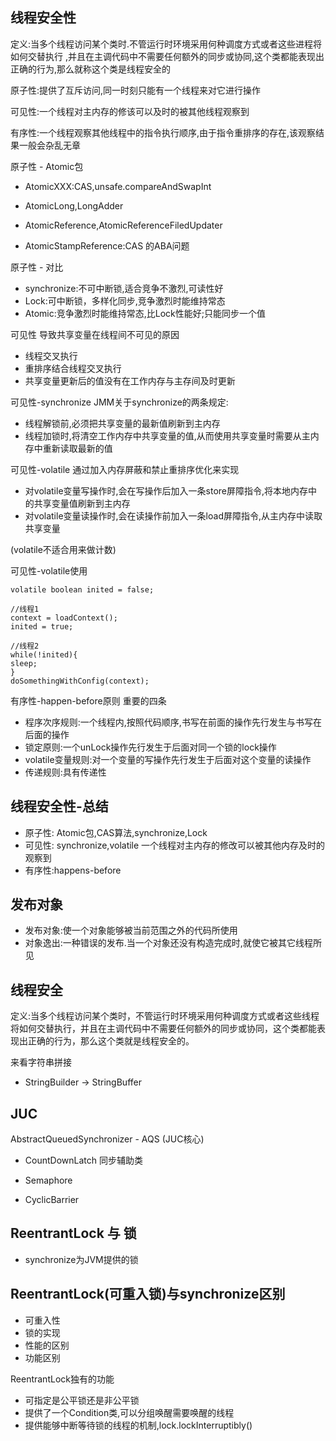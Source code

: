 ## 线程安全性

定义:当多个线程访问某个类时.不管运行时环境采用何种调度方式或者这些进程将如何交替执行
,并且在主调代码中不需要任何额外的同步或协同,这个类都能表现出正确的行为,那么就称这个类是线程安全的


原子性:提供了互斥访问,同一时刻只能有一个线程来对它进行操作

可见性:一个线程对主内存的修该可以及时的被其他线程观察到

有序性:一个线程观察其他线程中的指令执行顺序,由于指令重排序的存在,该观察结果一般会杂乱无章

原子性 - Atomic包
* AtomicXXX:CAS,unsafe.compareAndSwapInt

* AtomicLong,LongAdder

* AtomicReference,AtomicReferenceFiledUpdater

* AtomicStampReference:CAS 的ABA问题


原子性 - 对比
* synchronize:不可中断锁,适合竞争不激烈,可读性好
* Lock:可中断锁，多样化同步,竞争激烈时能维持常态
* Atomic:竞争激烈时能维持常态,比Lock性能好;只能同步一个值

可见性
导致共享变量在线程间不可见的原因
* 线程交叉执行
* 重排序结合线程交叉执行
* 共享变量更新后的值没有在工作内存与主存间及时更新

可见性-synchronize
JMM关于synchronize的两条规定:
* 线程解锁前,必须把共享变量的最新值刷新到主内存
* 线程加锁时,将清空工作内存中共享变量的值,从而使用共享变量时需要从主内存中重新读取最新的值

可见性-volatile
通过加入内存屏蔽和禁止重排序优化来实现
* 对volatile变量写操作时,会在写操作后加入一条store屏障指令,将本地内存中的共享变量值刷新到主内存
* 对volatile变量读操作时,会在读操作前加入一条load屏障指令,从主内存中读取共享变量

(volatile不适合用来做计数)

可见性-volatile使用
```
volatile boolean inited = false;

//线程1
context = loadContext();
inited = true;

//线程2
while(!inited){
sleep;
}
doSomethingWithConfig(context);
```

有序性-happen-before原则
重要的四条 
* 程序次序规则:一个线程内,按照代码顺序,书写在前面的操作先行发生与书写在后面的操作
* 锁定原则:一个unLock操作先行发生于后面对同一个锁的lock操作
* volatile变量规则:对一个变量的写操作先行发生于后面对这个变量的读操作
* 传递规则:具有传递性

## 线程安全性-总结
* 原子性: Atomic包,CAS算法,synchronize,Lock
* 可见性: synchronize,volatile 一个线程对主内存的修改可以被其他内存及时的观察到
* 有序性:happens-before


## 发布对象
* 发布对象:使一个对象能够被当前范围之外的代码所使用
* 对象逸出:一种错误的发布.当一个对象还没有构造完成时,就使它被其它线程所见

## 线程安全
定义:当多个线程访问某个类时，不管运行时环境采用何种调度方式或者这些线程将如何交替执行，并且在主调代码中不需要任何额外的同步或协同，这个类都能表现出正确的行为，那么这个类就是线程安全的。


来看字符串拼接
* StringBuilder -> StringBuffer


## JUC
AbstractQueuedSynchronizer - AQS (JUC核心)

* CountDownLatch
  同步辅助类
  
* Semaphore

* CyclicBarrier

## ReentrantLock 与 锁
* synchronize为JVM提供的锁

## ReentrantLock(可重入锁)与synchronize区别
* 可重入性
* 锁的实现
* 性能的区别
* 功能区别

 ReentrantLock独有的功能
* 可指定是公平锁还是非公平锁
* 提供了一个Condition类,可以分组唤醒需要唤醒的线程
* 提供能够中断等待锁的线程的机制,lock.lockInterruptibly()
